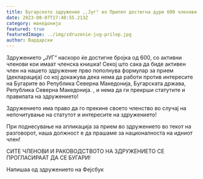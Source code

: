 ```yaml
---
title: Бугарското здружение ,,Југ" во Прилеп достигна дури 600 членови
date: 2023-08-07T17:40:55.213Z
category: македонија
featured: true
featuredImage: ../img/zdruzenie-jug-prilep.jpg
author: Вардарски
---
```

Здружението „ЈУГ“ наскоро ќе достигне бројка од 600, со активни членови кои имаат членска книшка!
Секој што сака да биде активен член на нашето здружение прво пополнува формулар за прием (декларација) со кој докажува дека нема да работи против интересите на Бугарите во Република Северна Македонија, Бугарската држава, Република Северна Македонија. , и нема да ги прекрши статутите и правилата на здружението!


Здружението има право да го прекине своето членство во случај на непочитување на статутот и интересите на здружението!


При поднесување на апликација за прием во здружението во текот на разговорот, наша должност е да прашаме за националноста на идниот член!


СИТЕ ЧЛЕНОВИ И РАКОВОДСТВОТО НА ЗДРУЖЕНИЕТО СЕ ПРОГЛАСИРААТ ДА СЕ БУГАРИ!

Напишаа од здружението на Фејсбук